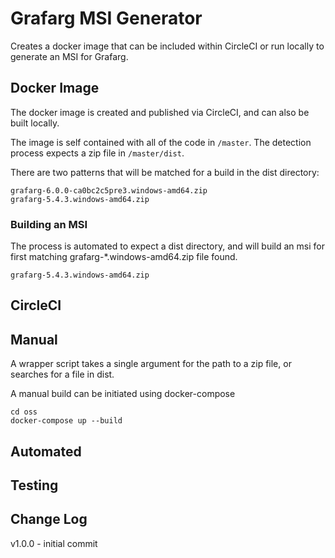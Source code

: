 # Grafarg MSI Generator

Creates a docker image that can be included within CircleCI or run locally to generate an MSI for Grafarg.

## Docker Image

The docker image is created and published via CircleCI, and can also be built locally.

The image is self contained with all of the code in `/master`.
The detection process expects a zip file in `/master/dist`.

There are two patterns that will be matched for a build in the dist directory:
```
grafarg-6.0.0-ca0bc2c5pre3.windows-amd64.zip
grafarg-5.4.3.windows-amd64.zip
```

### Building an MSI

The process is automated to expect a dist directory, and will build an msi for first matching grafarg-*.windows-amd64.zip file found.

```
grafarg-5.4.3.windows-amd64.zip
```

## CircleCI



## Manual

A wrapper script takes a single argument for the path to a zip file, or searches for a file in dist.

A manual build can be initiated using docker-compose
```
cd oss
docker-compose up --build
```
## Automated

## Testing

## Change Log
v1.0.0 - initial commit
